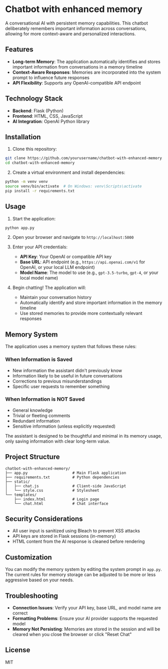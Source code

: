 # Chatbot with enhanced memory

A conversational AI with persistent memory capabilities. This chatbot deliberately remembers important information across conversations, allowing for more context-aware and personalized interactions.

## Features

- **Long-term Memory**: The application automatically identifies and stores important information from conversations in a memory timeline
- **Context-Aware Responses**: Memories are incorporated into the system prompt to influence future responses
- **API Flexibility**: Supports any OpenAI-compatible API endpoint

## Technology Stack

- **Backend**: Flask (Python)
- **Frontend**: HTML, CSS, JavaScript
- **AI Integration**: OpenAI Python library

## Installation

1. Clone this repository:
```bash
git clone https://github.com/yourusername/chatbot-with-enhanced-memory.git
cd chatbot-with-enhanced-memory
```

2. Create a virtual environment and install dependencies:
```bash
python -m venv venv
source venv/bin/activate  # On Windows: venv\Scripts\activate
pip install -r requirements.txt
```

## Usage

1. Start the application:
```bash
python app.py
```

2. Open your browser and navigate to `http://localhost:5000`

3. Enter your API credentials:
   - **API Key**: Your OpenAI or compatible API key
   - **Base URL**: API endpoint (e.g., `https://api.openai.com/v1` for OpenAI, or your local LLM endpoint)
   - **Model Name**: The model to use (e.g., `gpt-3.5-turbo`, `gpt-4`, or your local model name)

4. Begin chatting! The application will:
   - Maintain your conversation history
   - Automatically identify and store important information in the memory timeline
   - Use stored memories to provide more contextually relevant responses

## Memory System

The application uses a memory system that follows these rules:

### When Information is Saved
- New information the assistant didn't previously know
- Information likely to be useful in future conversations
- Corrections to previous misunderstandings
- Specific user requests to remember something

### When Information is NOT Saved
- General knowledge
- Trivial or fleeting comments
- Redundant information
- Sensitive information (unless explicitly requested)

The assistant is designed to be thoughtful and minimal in its memory usage, only saving information with clear long-term value.

## Project Structure

```
chatbot-with-enhanced-memory/
├── app.py                    # Main Flask application
├── requirements.txt          # Python dependencies
├── static/
│   ├── chat.js               # Client-side JavaScript
│   └── style.css             # Stylesheet
└── templates/
    ├── index.html            # Login page
    └── chat.html             # Chat interface
```

## Security Considerations

- All user input is sanitized using Bleach to prevent XSS attacks
- API keys are stored in Flask sessions (in-memory)
- HTML content from the AI response is cleaned before rendering

## Customization

You can modify the memory system by editing the system prompt in `app.py`. The current rules for memory storage can be adjusted to be more or less aggressive based on your needs.

## Troubleshooting

- **Connection Issues**: Verify your API key, base URL, and model name are correct
- **Formatting Problems**: Ensure your AI provider supports the requested model
- **Memory Not Persisting**: Memories are stored in the session and will be cleared when you close the browser or click "Reset Chat"

## License

MIT
